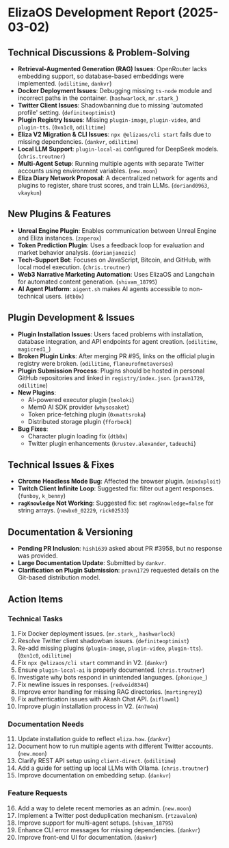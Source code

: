 # ElizaOS Development Report (2025-03-02)

## Technical Discussions & Problem-Solving

- **Retrieval-Augmented Generation (RAG) Issues**: OpenRouter lacks embedding support, so database-based embeddings were implemented. (`odilitime`, `dankvr`)
- **Docker Deployment Issues**: Debugging missing `ts-node` module and incorrect paths in the container. (`hashwarlock`, `mr.stark_`)
- **Twitter Client Issues**: Shadowbanning due to missing 'automated profile' setting. (`definiteoptimist`)
- **Plugin Registry Issues**: Missing `plugin-image`, `plugin-video`, and `plugin-tts`. (`0xn1c0`, `odilitime`)
- **Eliza V2 Migration & CLI Issues**: `npx @elizaos/cli start` fails due to missing dependencies. (`dankvr`, `odilitime`)
- **Local LLM Support**: `plugin-local-ai` configured for DeepSeek models. (`chris.troutner`)
- **Multi-Agent Setup**: Running multiple agents with separate Twitter accounts using environment variables. (`new.moon`)
- **Eliza Diary Network Proposal**: A decentralized network for agents and plugins to register, share trust scores, and train LLMs. (`doriand0963`, `vkaykun`)

## New Plugins & Features

- **Unreal Engine Plugin**: Enables communication between Unreal Engine and Eliza instances. (`zaperox`)
- **Token Prediction Plugin**: Uses a feedback loop for evaluation and market behavior analysis. (`dorianjanezic`)
- **Tech-Support Bot**: Focuses on JavaScript, Bitcoin, and GitHub, with local model execution. (`chris.troutner`)
- **Web3 Narrative Marketing Automation**: Uses ElizaOS and Langchain for automated content generation. (`shivam_18795`)
- **AI Agent Platform**: `aigent.sh` makes AI agents accessible to non-technical users. (`dtb0x`)

## Plugin Development & Issues

- **Plugin Installation Issues**: Users faced problems with installation, database integration, and API endpoints for agent creation. (`odilitime`, `magicred1_`)
- **Broken Plugin Links**: After merging PR #95, links on the official plugin registry were broken. (`odilitime`, `flaneurofmetaverses`)
- **Plugin Submission Process**: Plugins should be hosted in personal GitHub repositories and linked in `registry/index.json`. (`pravn1729`, `odilitime`)
- **New Plugins**:
  - AI-powered executor plugin (`teoloki`)
  - Mem0 AI SDK provider (`whysosaket`)
  - Token price-fetching plugin (`0xmattsroka`)
  - Distributed storage plugin (`fforbeck`)
- **Bug Fixes**:
  - Character plugin loading fix (`dtb0x`)
  - Twitter plugin enhancements (`krustev.alexander`, `tadeuchi`)

## Technical Issues & Fixes

- **Chrome Headless Mode Bug**: Affected the browser plugin. (`mindxploit`)
- **Twitch Client Infinite Loop**: Suggested fix: filter out agent responses. (`funboy`, `k_benny`)
- **`ragKnowledge` Not Working**: Suggested fix: set `ragKnowledge=false` for string arrays. (`newbx0_02229`, `rick02533`)

## Documentation & Versioning

- **Pending PR Inclusion**: `hish1639` asked about PR #3958, but no response was provided.
- **Large Documentation Update**: Submitted by `dankvr`.
- **Clarification on Plugin Submission**: `pravn1729` requested details on the Git-based distribution model.

## Action Items

### Technical Tasks

1. Fix Docker deployment issues. (`mr.stark_`, `hashwarlock`)
2. Resolve Twitter client shadowban issues. (`definiteoptimist`)
3. Re-add missing plugins (`plugin-image`, `plugin-video`, `plugin-tts`). (`0xn1c0`, `odilitime`)
4. Fix `npx @elizaos/cli start` command in V2. (`dankvr`)
5. Ensure `plugin-local-ai` is properly documented. (`chris.troutner`)
6. Investigate why bots respond in unintended languages. (`phonique_`)
7. Fix newline issues in responses. (`redvoid8344`)
8. Improve error handling for missing RAG directories. (`martingrey1`)
9. Fix authentication issues with Akash Chat API. (`aiflowml`)
10. Improve plugin installation process in V2. (`4n7m4n`)

### Documentation Needs

11. Update installation guide to reflect `eliza.how`. (`dankvr`)
12. Document how to run multiple agents with different Twitter accounts. (`new.moon`)
13. Clarify REST API setup using `client-direct`. (`odilitime`)
14. Add a guide for setting up local LLMs with Ollama. (`chris.troutner`)
15. Improve documentation on embedding setup. (`dankvr`)

### Feature Requests

16. Add a way to delete recent memories as an admin. (`new.moon`)
17. Implement a Twitter post deduplication mechanism. (`rtzavalon`)
18. Improve support for multi-agent setups. (`shivam_18795`)
19. Enhance CLI error messages for missing dependencies. (`dankvr`)
20. Improve front-end UI for documentation. (`dankvr`)
